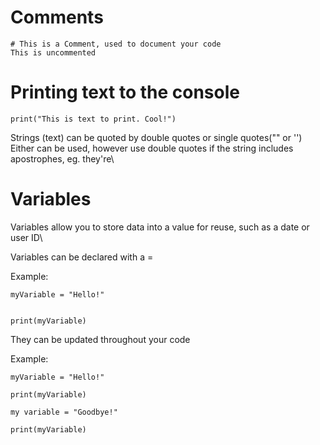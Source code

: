 # Comments

```
# This is a Comment, used to document your code
This is uncommented
```

# Printing text to the console

```
print("This is text to print. Cool!")
```

Strings (text) can be quoted by double quotes or single quotes("" or '')\
Either can be used, however use double quotes if the string includes apostrophes, eg. they're\


# Variables

Variables allow you to store data into a value for reuse, such as a date or user ID\

Variables can be declared with a =

Example:

```
myVariable = "Hello!"


print(myVariable)
```

They can be updated throughout your code

Example:

```
myVariable = "Hello!"

print(myVariable)

my variable = "Goodbye!"

print(myVariable)
```
